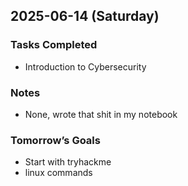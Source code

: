 ## 2025-06-14 (Saturday)

### Tasks Completed
- Introduction to Cybersecurity

### Notes
- None, wrote that shit in my notebook 

### Tomorrow’s Goals
- Start with tryhackme
- linux commands
